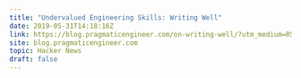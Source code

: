 ```yaml
---
title: "Undervalued Engineering Skills: Writing Well"
date: 2019-05-31T14:18:16Z
link: https://blog.pragmaticengineer.com/on-writing-well/?utm_medium=RSS&utm_source=hune
site: blog.pragmaticengineer.com
topic: Hacker News
draft: false
---
```

